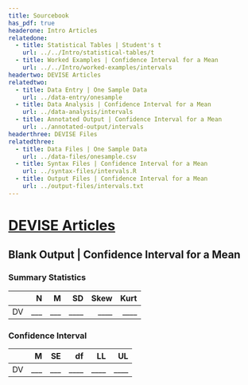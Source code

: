 ```yaml
---
title: Sourcebook
has_pdf: true
headerone: Intro Articles
relatedone:
  - title: Statistical Tables | Student's t
    url: ../../Intro/statistical-tables/t
  - title: Worked Examples | Confidence Interval for a Mean
    url: ../../Intro/worked-examples/intervals
headertwo: DEVISE Articles
relatedtwo:
  - title: Data Entry | One Sample Data
    url: ../data-entry/onesample
  - title: Data Analysis | Confidence Interval for a Mean
    url: ../data-analysis/intervals
  - title: Annotated Output | Confidence Interval for a Mean
    url: ../annotated-output/intervals
headerthree: DEVISE Files
relatedthree:
  - title: Data Files | One Sample Data
    url: ../data-files/onesample.csv
  - title: Syntax Files | Confidence Interval for a Mean
    url: ../syntax-files/intervals.R
  - title: Output Files | Confidence Interval for a Mean
    url: ../output-files/intervals.txt
---
```


# [DEVISE Articles](../index.md)

## Blank Output | Confidence Interval for a Mean

### Summary Statistics

|     | N   | M   | SD   | Skew | Kurt |
|-----|----:|----:|-----:|-----:|-----:|
| DV  | ___ | ___ | ____ | ____ | ____ |

### Confidence Interval

|     | M   | SE  | df   | LL   | UL   |
|-----|----:|----:|-----:|-----:|-----:|
| DV  | ___ | ___ | ____ | ____ | ____ |
